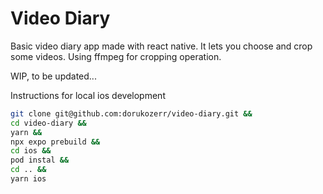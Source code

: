 # Video Diary

Basic video diary app made with react native. It lets you choose and crop some videos. Using ffmpeg for cropping operation.

WIP, to be updated...

Instructions for local ios development

```bash
git clone git@github.com:dorukozerr/video-diary.git &&
cd video-diary &&
yarn &&
npx expo prebuild &&
cd ios &&
pod instal &&
cd .. &&
yarn ios
```
